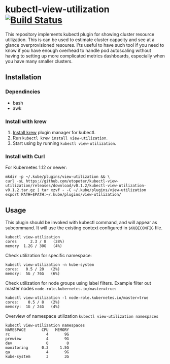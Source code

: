 # kubectl-view-utilization [![Build Status](https://travis-ci.org/etopeter/kubectl-view-utilization.svg?branch=master)](https://travis-ci.org/etopeter/kubectl-view-utilization)

This repository implements kubectl plugin for showing cluster resource utilization. 
This is can be used to estimate cluster capacity and see at a glance overprovisioned resoures.
I'ts useful to have such tool if you need to know if you have enough overhead to handle pod autoscaling
without having to setting up more complicated metrics dashboards, especially when you have many smaller clusters.

## Installation
### Dependincies

- bash
- awk

### Install with krew
1. [Install krew](https://github.com/GoogleContainerTools/krew) plugin manager for kubectl.
2. Run `kubectl krew install view-utilization`.
3. Start using by running `kubectl view-utilization`.

### Install with Curl
For Kubernetes 1.12 or newer:
```shell
mkdir -p ~/.kube/plugins/view-utilization && \
curl -sL https://github.com/etopeter/kubectl-view-utilization/releases/download/v0.1.2/kubectl-view-utilization-v0.1.2.tar.gz | tar xzvf - -C ~/.kube/plugins/view-utilization
export PATH=$PATH:~/.kube/plugins/view-utilization/
```

## Usage
This plugin should be invoked with kubectl command, and will appear as subcommand. It will use the existing context configured in `$KUBECONFIG` file.

```shell
kubectl view-utilization                          
cores      2.3 / 8   (28%)
memory  1.2G / 30G   (4%)
```
Check utilization for specific namespace:

```shell
kubectl view-utilization -n kube-system
cores:   0.5 / 20   (2%)
memory:  5G / 76G   (6%)
```

Check utilization for node groups using label filters.
Example filter out master nodes `node-role.kubernetes.io/master=true`:

```shell
kubectl view-utilization -l node-role.kubernetes.io/master=true
cores:    0.5 / 8   (2%)
memory:  1G / 24G   (4%)
```

Overview of namespace utilization `kubectl view-utilization namespaces`
```shell
kubectl view-utilization namespaces
NAMESPACE       CPU   MEMORY
rc                4       9G
prewiew           4       9G
dev               0        0
monitoring      0.3     1.5G
qa                4       9G
kube-system       3       3G
```
